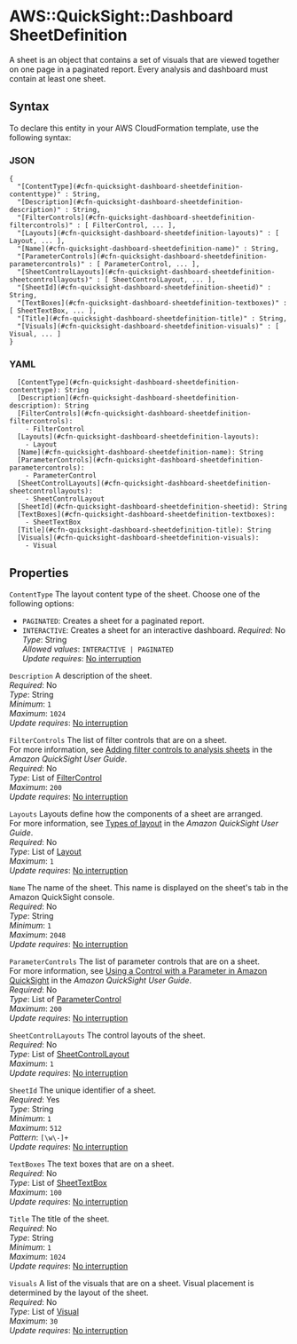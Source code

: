 # AWS::QuickSight::Dashboard SheetDefinition<a name="aws-properties-quicksight-dashboard-sheetdefinition"></a>

A sheet is an object that contains a set of visuals that are viewed together on one page in a paginated report\. Every analysis and dashboard must contain at least one sheet\.

## Syntax<a name="aws-properties-quicksight-dashboard-sheetdefinition-syntax"></a>

To declare this entity in your AWS CloudFormation template, use the following syntax:

### JSON<a name="aws-properties-quicksight-dashboard-sheetdefinition-syntax.json"></a>

```
{
  "[ContentType](#cfn-quicksight-dashboard-sheetdefinition-contenttype)" : String,
  "[Description](#cfn-quicksight-dashboard-sheetdefinition-description)" : String,
  "[FilterControls](#cfn-quicksight-dashboard-sheetdefinition-filtercontrols)" : [ FilterControl, ... ],
  "[Layouts](#cfn-quicksight-dashboard-sheetdefinition-layouts)" : [ Layout, ... ],
  "[Name](#cfn-quicksight-dashboard-sheetdefinition-name)" : String,
  "[ParameterControls](#cfn-quicksight-dashboard-sheetdefinition-parametercontrols)" : [ ParameterControl, ... ],
  "[SheetControlLayouts](#cfn-quicksight-dashboard-sheetdefinition-sheetcontrollayouts)" : [ SheetControlLayout, ... ],
  "[SheetId](#cfn-quicksight-dashboard-sheetdefinition-sheetid)" : String,
  "[TextBoxes](#cfn-quicksight-dashboard-sheetdefinition-textboxes)" : [ SheetTextBox, ... ],
  "[Title](#cfn-quicksight-dashboard-sheetdefinition-title)" : String,
  "[Visuals](#cfn-quicksight-dashboard-sheetdefinition-visuals)" : [ Visual, ... ]
}
```

### YAML<a name="aws-properties-quicksight-dashboard-sheetdefinition-syntax.yaml"></a>

```
  [ContentType](#cfn-quicksight-dashboard-sheetdefinition-contenttype): String
  [Description](#cfn-quicksight-dashboard-sheetdefinition-description): String
  [FilterControls](#cfn-quicksight-dashboard-sheetdefinition-filtercontrols): 
    - FilterControl
  [Layouts](#cfn-quicksight-dashboard-sheetdefinition-layouts): 
    - Layout
  [Name](#cfn-quicksight-dashboard-sheetdefinition-name): String
  [ParameterControls](#cfn-quicksight-dashboard-sheetdefinition-parametercontrols): 
    - ParameterControl
  [SheetControlLayouts](#cfn-quicksight-dashboard-sheetdefinition-sheetcontrollayouts): 
    - SheetControlLayout
  [SheetId](#cfn-quicksight-dashboard-sheetdefinition-sheetid): String
  [TextBoxes](#cfn-quicksight-dashboard-sheetdefinition-textboxes): 
    - SheetTextBox
  [Title](#cfn-quicksight-dashboard-sheetdefinition-title): String
  [Visuals](#cfn-quicksight-dashboard-sheetdefinition-visuals): 
    - Visual
```

## Properties<a name="aws-properties-quicksight-dashboard-sheetdefinition-properties"></a>

`ContentType`  <a name="cfn-quicksight-dashboard-sheetdefinition-contenttype"></a>
The layout content type of the sheet\. Choose one of the following options:  
+  `PAGINATED`: Creates a sheet for a paginated report\.
+  `INTERACTIVE`: Creates a sheet for an interactive dashboard\.
*Required*: No  
*Type*: String  
*Allowed values*: `INTERACTIVE | PAGINATED`  
*Update requires*: [No interruption](https://docs.aws.amazon.com/AWSCloudFormation/latest/UserGuide/using-cfn-updating-stacks-update-behaviors.html#update-no-interrupt)

`Description`  <a name="cfn-quicksight-dashboard-sheetdefinition-description"></a>
A description of the sheet\.  
*Required*: No  
*Type*: String  
*Minimum*: `1`  
*Maximum*: `1024`  
*Update requires*: [No interruption](https://docs.aws.amazon.com/AWSCloudFormation/latest/UserGuide/using-cfn-updating-stacks-update-behaviors.html#update-no-interrupt)

`FilterControls`  <a name="cfn-quicksight-dashboard-sheetdefinition-filtercontrols"></a>
The list of filter controls that are on a sheet\.  
For more information, see [Adding filter controls to analysis sheets](https://docs.aws.amazon.com/quicksight/latest/user/filter-controls.html) in the *Amazon QuickSight User Guide*\.  
*Required*: No  
*Type*: List of [FilterControl](aws-properties-quicksight-dashboard-filtercontrol.md)  
*Maximum*: `200`  
*Update requires*: [No interruption](https://docs.aws.amazon.com/AWSCloudFormation/latest/UserGuide/using-cfn-updating-stacks-update-behaviors.html#update-no-interrupt)

`Layouts`  <a name="cfn-quicksight-dashboard-sheetdefinition-layouts"></a>
Layouts define how the components of a sheet are arranged\.  
For more information, see [Types of layout](https://docs.aws.amazon.com/quicksight/latest/user/types-of-layout.html) in the *Amazon QuickSight User Guide*\.  
*Required*: No  
*Type*: List of [Layout](aws-properties-quicksight-dashboard-layout.md)  
*Maximum*: `1`  
*Update requires*: [No interruption](https://docs.aws.amazon.com/AWSCloudFormation/latest/UserGuide/using-cfn-updating-stacks-update-behaviors.html#update-no-interrupt)

`Name`  <a name="cfn-quicksight-dashboard-sheetdefinition-name"></a>
The name of the sheet\. This name is displayed on the sheet's tab in the Amazon QuickSight console\.  
*Required*: No  
*Type*: String  
*Minimum*: `1`  
*Maximum*: `2048`  
*Update requires*: [No interruption](https://docs.aws.amazon.com/AWSCloudFormation/latest/UserGuide/using-cfn-updating-stacks-update-behaviors.html#update-no-interrupt)

`ParameterControls`  <a name="cfn-quicksight-dashboard-sheetdefinition-parametercontrols"></a>
The list of parameter controls that are on a sheet\.  
For more information, see [Using a Control with a Parameter in Amazon QuickSight](https://docs.aws.amazon.com/quicksight/latest/user/parameters-controls.html) in the *Amazon QuickSight User Guide*\.  
*Required*: No  
*Type*: List of [ParameterControl](aws-properties-quicksight-dashboard-parametercontrol.md)  
*Maximum*: `200`  
*Update requires*: [No interruption](https://docs.aws.amazon.com/AWSCloudFormation/latest/UserGuide/using-cfn-updating-stacks-update-behaviors.html#update-no-interrupt)

`SheetControlLayouts`  <a name="cfn-quicksight-dashboard-sheetdefinition-sheetcontrollayouts"></a>
The control layouts of the sheet\.  
*Required*: No  
*Type*: List of [SheetControlLayout](aws-properties-quicksight-dashboard-sheetcontrollayout.md)  
*Maximum*: `1`  
*Update requires*: [No interruption](https://docs.aws.amazon.com/AWSCloudFormation/latest/UserGuide/using-cfn-updating-stacks-update-behaviors.html#update-no-interrupt)

`SheetId`  <a name="cfn-quicksight-dashboard-sheetdefinition-sheetid"></a>
The unique identifier of a sheet\.  
*Required*: Yes  
*Type*: String  
*Minimum*: `1`  
*Maximum*: `512`  
*Pattern*: `[\w\-]+`  
*Update requires*: [No interruption](https://docs.aws.amazon.com/AWSCloudFormation/latest/UserGuide/using-cfn-updating-stacks-update-behaviors.html#update-no-interrupt)

`TextBoxes`  <a name="cfn-quicksight-dashboard-sheetdefinition-textboxes"></a>
The text boxes that are on a sheet\.  
*Required*: No  
*Type*: List of [SheetTextBox](aws-properties-quicksight-dashboard-sheettextbox.md)  
*Maximum*: `100`  
*Update requires*: [No interruption](https://docs.aws.amazon.com/AWSCloudFormation/latest/UserGuide/using-cfn-updating-stacks-update-behaviors.html#update-no-interrupt)

`Title`  <a name="cfn-quicksight-dashboard-sheetdefinition-title"></a>
The title of the sheet\.  
*Required*: No  
*Type*: String  
*Minimum*: `1`  
*Maximum*: `1024`  
*Update requires*: [No interruption](https://docs.aws.amazon.com/AWSCloudFormation/latest/UserGuide/using-cfn-updating-stacks-update-behaviors.html#update-no-interrupt)

`Visuals`  <a name="cfn-quicksight-dashboard-sheetdefinition-visuals"></a>
A list of the visuals that are on a sheet\. Visual placement is determined by the layout of the sheet\.  
*Required*: No  
*Type*: List of [Visual](aws-properties-quicksight-dashboard-visual.md)  
*Maximum*: `30`  
*Update requires*: [No interruption](https://docs.aws.amazon.com/AWSCloudFormation/latest/UserGuide/using-cfn-updating-stacks-update-behaviors.html#update-no-interrupt)